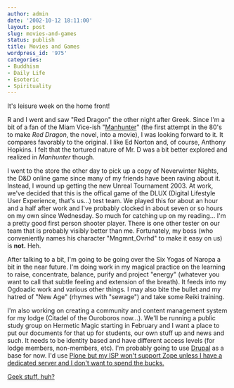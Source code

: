 ```yaml
---
author: admin
date: '2002-10-12 18:11:00'
layout: post
slug: movies-and-games
status: publish
title: Movies and Games
wordpress_id: '975'
categories:
- Buddhism
- Daily Life
- Esoteric
- Spirituality
---
```

It's leisure week on the home front!

R and I went and saw "Red Dragon" the other night after Greek. Since I'm a bit of a fan of the Miam Vice-ish "<a href="http://us.imdb.com/Title?0091474">Manhunter</a>" (the first attempt in the 80's to make <em>Red Dragon</em>, the novel, into a movie), I was looking forward to it. It compares favorably to the original. I like Ed Norton and, of course, Anthony Hopkins. I felt that the tortured nature of Mr. D was a bit better explored and realized in <em>Manhunter</em> though.

I went to the store the other day to pick up a copy of Neverwinter Nights, the D&D online game since many of my friends have been raving about it. Instead, I wound up getting the new Unreal Tournament 2003. At work, we've decided that this is the offical game of the DLUX (Digital Lifestyle User Experience, that's us...) test team. We played this for about an hour and a half after work and I've probably clocked in about seven or so hours on my own since Wednesday. So much for catching up on my reading... I'm a pretty good first person shooter player. There is one other tester on our team that is probably visibly better than me. Fortunately, my boss (who conveniently names his character "Mngmnt_Ovrhd" to make it easy on us) is <strong>not.</strong> Heh.

After talking to  a bit, I'm going to be going over the Six Yogas of Naropa a bit in the near future. I'm doing work in my magical practice on the learning to raise, concentrate, balance, purify and project "energy" (whatever you want to call that subtle feeling and extension of the breath). It feeds into my Ogdoadic work and various other things. I may also bite the bullet and my hatred of "New Age" (rhymes with "sewage") and take some Reiki training.

I'm also working on creating a community and content management system for my lodge (Citadel of the Ouroboros now...). We'll be running a public study group on Hermetic Magic starting in February and I want a place to put our documents for that up for students, our own stuff up and news and such. It needs to be identity based and have different access levels (for lodge members, non-members, etc). I'm probably going to use <a href="http://www.drupal.org">Drupal</a> as a base for now. I'd use <a href="http://www.plone.org">Plone but my ISP won't support Zope unless I have a dedicated server and I don't want to spend the bucks.</a>

<a href="http://www.plone.org">Geek stuff, huh? </a>
